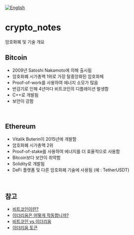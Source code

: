 [![English](https://img.shields.io/badge/lang-English-blue.svg)](https://github.com/juho-creator/CryptoCompass/blob/main/README.md)

# crypto_notes
암호화폐 및 기술 개요
</br>

## Bitcoin
- 2009년 Satoshi Nakamoto에 의해 출시됨 
- 암호화폐 시가총액 1위로 가장 탈중앙화된 암호화페
- Proof-of-work를 사용하여 에너지 소모가 많음
- 반감기로 인해 4년마다 비트코인의 디플레이션 발생함
- C++로 개발됨
- 보안이 강함
</br>

## Ethereum
- Vitalik Buterin이 2015년에 개발함
- 암호화폐 시가총액 2위
- Proof-of-stake를 사용하여 에너지를 더 효율적으로 사용함
- Bitcoin보다 보안이 취약함
- Solidity로 개발됨
- DeFi 플랫폼 및 다른 암호화폐 기술에 사용됨 (예 : TetherUSDT)
</br>
  
## 참고
- [비트코인이란?](https://www.investopedia.com/terms/b/bitcoin.asp)
- [이더리움은 어떻게 작동합니까?](https://www.investopedia.com/terms/e/ethereum.asp)
- [비트코인 vs 이더리움](https://www.investopedia.com/articles/investing/031416/bitcoin-vs-ethereum-driven-different-purposes.asp#:~:text=Ethereum%20was%20intended%20as%20a,via%20a%20global%20virtual%20machine)
- [이더리움 토큰](https://cryptoslate.com/blockchain/ethereum/)
